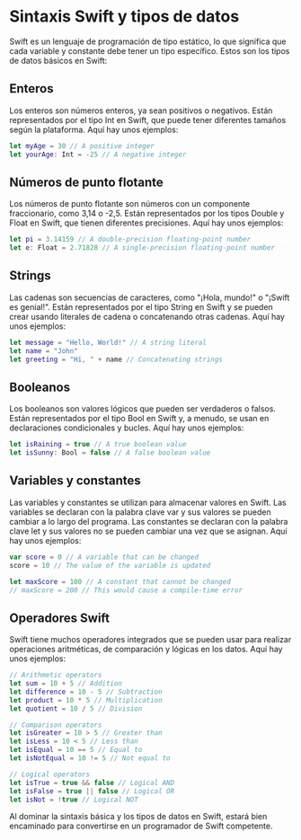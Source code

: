 # Sintaxis Swift y tipos de datos

Swift es un lenguaje de programación de tipo estático, lo que significa que cada variable y constante debe tener un tipo específico. Estos son los tipos de datos básicos en Swift:

## Enteros

Los enteros son números enteros, ya sean positivos o negativos. Están representados por el tipo Int en Swift, que puede tener diferentes tamaños según la plataforma. Aquí hay unos ejemplos:

```swift
let myAge = 30 // A positive integer
let yourAge: Int = -25 // A negative integer
```

## Números de punto flotante

Los números de punto flotante son números con un componente fraccionario, como 3,14 o -2,5. Están representados por los tipos Double y Float en Swift, que tienen diferentes precisiones. Aquí hay unos ejemplos:

```swift
let pi = 3.14159 // A double-precision floating-point number
let e: Float = 2.71828 // A single-precision floating-point number
```

## Strings

Las cadenas son secuencias de caracteres, como "¡Hola, mundo!" o "¡Swift es genial!". Están representados por el tipo String en Swift y se pueden crear usando literales de cadena o concatenando otras cadenas. Aquí hay unos ejemplos:

```swift
let message = "Hello, World!" // A string literal
let name = "John"
let greeting = "Hi, " + name // Concatenating strings
```

## Booleanos

Los booleanos son valores lógicos que pueden ser verdaderos o falsos. Están representados por el tipo Bool en Swift y, a menudo, se usan en declaraciones condicionales y bucles. Aquí hay unos ejemplos:

```swift
let isRaining = true // A true boolean value
let isSunny: Bool = false // A false boolean value
```

## Variables y constantes

Las variables y constantes se utilizan para almacenar valores en Swift. Las variables se declaran con la palabra clave var y sus valores se pueden cambiar a lo largo del programa. Las constantes se declaran con la palabra clave let y sus valores no se pueden cambiar una vez que se asignan. Aquí hay unos ejemplos:

```swift
var score = 0 // A variable that can be changed
score = 10 // The value of the variable is updated

let maxScore = 100 // A constant that cannot be changed
// maxScore = 200 // This would cause a compile-time error
```

## Operadores Swift

Swift tiene muchos operadores integrados que se pueden usar para realizar operaciones aritméticas, de comparación y lógicas en los datos. Aquí hay unos ejemplos:

```swift
// Arithmetic operators
let sum = 10 + 5 // Addition
let difference = 10 - 5 // Subtraction
let product = 10 * 5 // Multiplication
let quotient = 10 / 5 // Division

// Comparison operators
let isGreater = 10 > 5 // Greater than
let isLess = 10 < 5 // Less than
let isEqual = 10 == 5 // Equal to
let isNotEqual = 10 != 5 // Not equal to

// Logical operators
let isTrue = true && false // Logical AND
let isFalse = true || false // Logical OR
let isNot = !true // Logical NOT
```

Al dominar la sintaxis básica y los tipos de datos en Swift, estará bien encaminado para convertirse en un programador de Swift competente.
